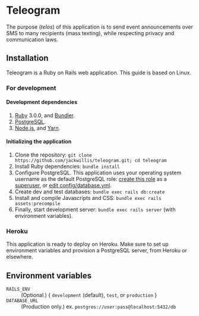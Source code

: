 # Teleogram

The purpose (*telos*) of this application is to send event announcements
over SMS to many recipients (mass texting),
while respecting privacy and communication laws.

## Installation

Teleogram is a Ruby on Rails web application.
This guide is based on Linux.

### For development

#### Development dependencies

1. [Ruby](http://www.ruby-lang.org/en/downloads/) 3.0.0,
and [Bundler](https://bundler.io/).
2. [PostgreSQL](https://www.postgresql.org/download/).
3. [Node.js](https://nodejs.org/en/download/),
and [Yarn](https://yarnpkg.com/getting-started/install).

#### Initializing the application

1. Clone the repository: `git clone https://github.com/jackwillis/teleogram.git; cd teleogram`
2. Install Ruby dependencies: `bundle install`
3. Configure PostgreSQL.
This application uses your operating system username as the default PostgreSQL role:
[create this role](https://www.postgresql.org/docs/13/sql-createuser.html)
as a [superuser](https://www.postgresql.org/docs/13/sql-alterrole.html),
or [edit config/database.yml](https://guides.rubyonrails.org/configuring.html#configuring-a-database).
4. Create dev and test databases: `bundle exec rails db:create`
5. Install and compile Javascripts and CSS: `bundle exec rails assets:precompile`
6. Finally, start development server: `bundle exec rails server` (with environment variables).

### Heroku

This application is ready to deploy on Heroku.
Make sure to set up environment variables and
provision a PostgreSQL server, from Heroku or elsewhere.

## Environment variables

<dl>
  <dt><code>RAILS_ENV</code></dt>
  <dd>(Optional.) { <code>development</code> (default), <code>test</code>, or <code>production</code> }</dd>

  <dt><code>DATABASE_URL</code></dt>
  <dd>(Production only.) ex. <code>postgres://user:pass@localhost:5432/db</code></dd>
</dl>